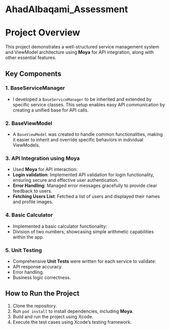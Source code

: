 # AhadAlbaqami_Assessment

# Project Overview
This project demonstrates a well-structured service management system and ViewModel architecture using **Moya** for API integration, along with other essential features.

## Key Components

### 1. BaseServiceManager
- I developed a `BaseServiceManager` to be inherited and extended by specific service classes. This setup enables easy API communication by creating a unified base for API calls.

### 2. BaseViewModel
- A `BaseViewModel` was created to handle common functionalities, making it easier to inherit and override specific behaviors in individual ViewModels.

### 3. API Integration using Moya
- Used **Moya** for API interaction:
- **Login validation**: Implemented API validation for login functionality, ensuring secure and effective user authentication.
- **Error Handling**: Managed error messages gracefully to provide clear feedback to users.
- **Fetching Users List**: Fetched a list of users and displayed their names and profile images.

### 4. Basic Calculator
- Implemented a basic calculator functionality:
- Division of two numbers, showcasing simple arithmetic capabilities within the app.

### 5. Unit Testing
- Comprehensive **Unit Tests** were written for each service to validate:
- API response accuracy.
- Error handling.
- Business logic correctness.

## How to Run the Project

1. Clone the repository.
2. Run `pod install` to install dependencies, including **Moya**.
3. Build and run the project using Xcode.
4. Execute the test cases using Xcode’s testing framework.
